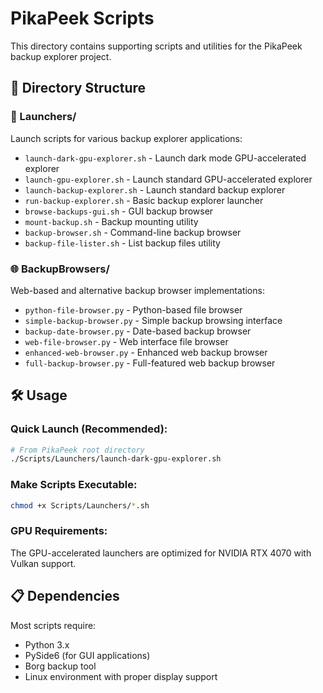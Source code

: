 # PikaPeek Scripts

This directory contains supporting scripts and utilities for the PikaPeek backup explorer project.

## 📂 Directory Structure

### 🚀 Launchers/
Launch scripts for various backup explorer applications:
- `launch-dark-gpu-explorer.sh` - Launch dark mode GPU-accelerated explorer
- `launch-gpu-explorer.sh` - Launch standard GPU-accelerated explorer  
- `launch-backup-explorer.sh` - Launch standard backup explorer
- `run-backup-explorer.sh` - Basic backup explorer launcher
- `browse-backups-gui.sh` - GUI backup browser
- `mount-backup.sh` - Backup mounting utility
- `backup-browser.sh` - Command-line backup browser
- `backup-file-lister.sh` - List backup files utility

### 🌐 BackupBrowsers/
Web-based and alternative backup browser implementations:
- `python-file-browser.py` - Python-based file browser
- `simple-backup-browser.py` - Simple backup browsing interface
- `backup-date-browser.py` - Date-based backup browser
- `web-file-browser.py` - Web interface file browser
- `enhanced-web-browser.py` - Enhanced web backup browser
- `full-backup-browser.py` - Full-featured web backup browser

## 🛠️ Usage

### Quick Launch (Recommended):
```bash
# From PikaPeek root directory
./Scripts/Launchers/launch-dark-gpu-explorer.sh
```

### Make Scripts Executable:
```bash
chmod +x Scripts/Launchers/*.sh
```

### GPU Requirements:
The GPU-accelerated launchers are optimized for NVIDIA RTX 4070 with Vulkan support.

## 📋 Dependencies

Most scripts require:
- Python 3.x
- PySide6 (for GUI applications)
- Borg backup tool
- Linux environment with proper display support